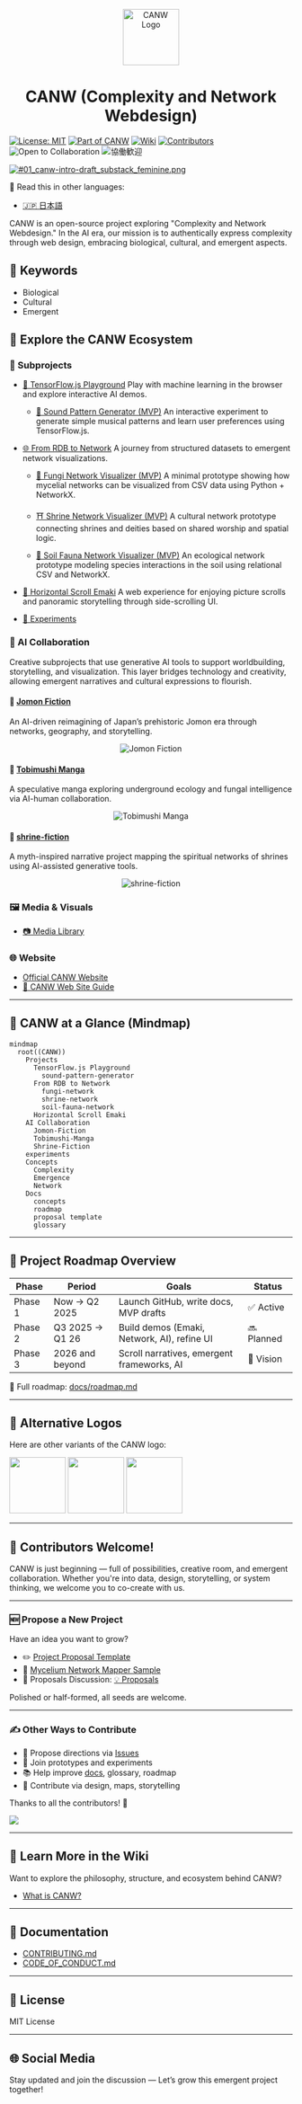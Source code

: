 <p align="center">
  <img src="./docs/branding-mvp-launch/images/logos/logo_cultural-emergent.png" alt="CANW Logo" width="100"/>
</p>

<h1 align="center">CANW (Complexity and Network Webdesign)</h1>

[![License: MIT](https://img.shields.io/badge/License-MIT-green.svg)](./LICENSE)
[![Part of CANW](https://img.shields.io/badge/CANW-ecosystem-blueviolet)](https://github.com/satoshi-create/complexity-and-network-webdesign)
[![Wiki](https://img.shields.io/badge/Wiki-Explore%20More-blue)](https://github.com/satoshi-create/complexity-and-network-webdesign/wiki)
[![Contributors](https://img.shields.io/github/contributors/satoshi-create/complexity-and-network-webdesign?color=brightgreen)](https://github.com/satoshi-create/complexity-and-network-webdesign/graphs/contributors)
![Open to Collaboration](https://img.shields.io/badge/Open%20to-Collaboration-6f42c1?style=flat-square&logo=Handshake&logoColor=white)
![協働歓迎](https://img.shields.io/badge/%E5%8D%94%E5%83%8D-%E6%AD%93%E8%BF%8E-brightgreen?style=flat-square)

[![#01_canw-intro-draft_substack_feminine.png](https://github.com/satoshi-create/complexity-and-network-webdesign/blob/main/docs/branding-mvp-launch/images/hero/%2301_canw-intro-draft/%2305_vital-cultural-emergent_substack.png)](https://complexity-and-network-webdesign.vercel.app/)

📘 Read this in other languages:

- [🇯🇵 日本語](./README_ja.md)

CANW is an open-source project exploring "Complexity and Network Webdesign."
In the AI era, our mission is to authentically express complexity through web design, embracing biological, cultural, and emergent aspects.

## 🔑 Keywords

- Biological
- Cultural
- Emergent

## 🧭 Explore the CANW Ecosystem

### 📂 Subprojects

- [🤖 TensorFlow.js Playground](./projects/tensorflowjs-playground/README.md)
  Play with machine learning in the browser and explore interactive AI demos.

  - [🎼 Sound Pattern Generator (MVP)](./projects/tensorflowjs-playground/sound-pattern-generator/README.md)
    An interactive experiment to generate simple musical patterns and learn user preferences using TensorFlow.js.

- [🌐 From RDB to Network](./projects/from-rdb-to-network/README.md)
  A journey from structured datasets to emergent network visualizations.

  - [🍄 Fungi Network Visualizer (MVP)](./projects/from-rdb-to-network/fungi-network/README.md)
    A minimal prototype showing how mycelial networks can be visualized from CSV data using Python + NetworkX.

  - [⛩ Shrine Network Visualizer (MVP)](./projects/from-rdb-to-network/shrine-network/README.md)
    A cultural network prototype connecting shrines and deities based on shared worship and spatial logic.

  - [🐜 Soil Fauna Network Visualizer (MVP)](./projects/from-rdb-to-network/soil-fauna-network/README.md)
    An ecological network prototype modeling species interactions in the soil using relational CSV and NetworkX.

- [📜 Horizontal Scroll Emaki](https://github.com/satoshi-create/emakimono-next)
  A web experience for enjoying picture scrolls and panoramic storytelling through side-scrolling UI.

- [🧪 Experiments](./experiments/README.md)

### 🤖 AI Collaboration
Creative subprojects that use generative AI tools to support worldbuilding, storytelling, and visualization.
This layer bridges technology and creativity, allowing emergent narratives and cultural expressions to flourish.

#### 📘 [Jomon Fiction](./ai-collaboration/Jomon-Fiction/)
An AI-driven reimagining of Japan’s prehistoric Jomon era through networks, geography, and storytelling.
<p align="center">
  <img src="./ai-collaboration/Jomon-Fiction/4_publication-layer/scene_001_magatama/story_001_magatama.png" alt="Jomon Fiction">
</p>

#### 🦠 [Tobimushi Manga](./ai-collaboration/tobimushi-manga/)
A speculative manga exploring underground ecology and fungal intelligence via AI-human collaboration.
<p align="center">
  <img src="./ai-collaboration/tobimushi-manga/visual-assets/tobimushi-manga_hero.png" alt="Tobimushi Manga">
</p>

#### 🦠 [shrine-fiction](./ai-collaboration/shrine-fiction/)
A myth-inspired narrative project mapping the spiritual networks of shrines using AI-assisted generative tools.
<p align="center">
  <img src="./ai-collaboration/shrine-fiction/visual-assets/shrine-fiction_hero.png" alt="shrine-fiction">
</p>


### 🖼️ Media & Visuals

- [📷 Media Library](./media/README.md)

### 🌐 Website

- [Official CANW Website](https://complexity-and-network-webdesign.vercel.app/)
- [📘 CANW Web Site Guide](./site/README.md)

---

## 🧠 CANW at a Glance (Mindmap)

```mermaid
mindmap
  root((CANW))
    Projects
      TensorFlow.js Playground
        sound-pattern-generator
      From RDB to Network
        fungi-network
        shrine-network
        soil-fauna-network
      Horizontal Scroll Emaki
    AI Collaboration
      Jomon-Fiction
      Tobimushi-Manga
      Shrine-Fiction
    experiments
    Concepts
      Complexity
      Emergence
      Network
    Docs
      concepts
      roadmap
      proposal template
      glossary
```

---

## 🧭 Project Roadmap Overview

| Phase   | Period          | Goals                                       | Status     |
| ------- | --------------- | ------------------------------------------- | ---------- |
| Phase 1 | Now → Q2 2025   | Launch GitHub, write docs, MVP drafts       | ✅ Active  |
| Phase 2 | Q3 2025 → Q1 26 | Build demos (Emaki, Network, AI), refine UI | 🔜 Planned |
| Phase 3 | 2026 and beyond | Scroll narratives, emergent frameworks, AI  | 🌌 Vision  |

📖 Full roadmap: [docs/roadmap.md](./docs/roadmap.md)

---

## 🎨 Alternative Logos

Here are other variants of the CANW logo:

<p float="left">
  <img src="./docs/branding-mvp-launch/images/logos/logo_cultural-emergent.png" width="100"/>
  <img src="./docs/branding-mvp-launch/images/logos/logo_lifelike-emergent.png" width="100"/>
  <img src="./docs/branding-mvp-launch/images/logos/logo_minimal.png" width="100"/>
</p>

---
## 🌟 Contributors Welcome!

CANW is just beginning — full of possibilities, creative room, and emergent collaboration.
Whether you're into data, design, storytelling, or system thinking, we welcome you to co-create with us.

---

### 🆕 Propose a New Project

Have an idea you want to grow?  

- ✏️ [Project Proposal Template](./docs/new_project_propesal/new_project_propesal.md)
- 🌿 [Mycelium Network Mapper Sample](./docs/new_project_propesal/sample/mycelium-network-mapper.md)
- 💬 Proposals Discussion: [💡 Proposals](https://github.com/satoshi-create/complexity-and-network-webdesign/discussions/categories/-proposals)

Polished or half-formed, all seeds are welcome.  

---

### ✍️ Other Ways to Contribute

- 📌 Propose directions via [Issues](https://github.com/satoshi-create/complexity-and-network-webdesign/issues)
- 🧪 Join prototypes and experiments
- 📚 Help improve [docs](./docs/README.md), glossary, roadmap
- 🎨 Contribute via design, maps, storytelling

Thanks to all the contributors! 🌱

<a href="https://github.com/satoshi-create/complexity-and-network-webdesign/graphs/contributors">
  <img src="https://contrib.rocks/image?repo=satoshi-create/complexity-and-network-webdesign" />
</a>

---

## 📘 Learn More in the Wiki

Want to explore the philosophy, structure, and ecosystem behind CANW?  

- [What is CANW?](https://github.com/satoshi-create/complexity-and-network-webdesign/wiki/What-is-CANW%3F)

---

## 📖 Documentation

- [CONTRIBUTING.md](./CONTRIBUTING.md)
- [CODE_OF_CONDUCT.md](./CODE_OF_CONDUCT.md)

---

## 📜 License

MIT License

---

## 🌐 Social Media

Stay updated and join the discussion — Let’s grow this emergent project together!
